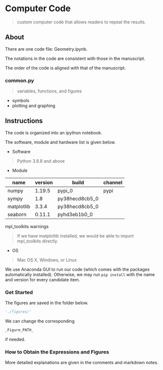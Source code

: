 # Computer Code

> custom computer code that allows readers to repeat the results.

## About

There are one code file: Geometry.ipynb.

The notations in the code are consistent with those in the manuscript.

The order of the code is aligned with that of the manuscript.

### common.py
> variables, functions, and figures

* symbols 
* plotting and graphing


## Instructions

The code is organized into an ipython notebook. 

The software, module and hardware list is given below.

* Software

> Python 3.8.8 and above

* Module

name | version | build | channel 
------------ | ------------- | ------------- | -------------
numpy | 1.19.5 | pypi_0 | pypi
sympy | 1.8 | py38hecd8cb5_0 | 
matplotlib | 3.3.4 | py38hecd8cb5_0 |
seaborn | 0.11.1 | pyhd3eb1b0_0 | 
mpl_toolkits 
warnings 

> If we have matplotlib installed, we would be able to import mpl_toolkits directly.

* OS

> Mac OS X, Windows, or Linux


We use Anaconda GUI to run our code (which comes with the packages automatically installed). Otherwise, we may run `pip install` with the name and version for every candidate item.


### Get Started

The figures are saved in the folder below.
```python
'./figures/'
```

We can change the corresponding 
```python
_Figure_PATH_
```
if needed.

### How to Obtain the Expressions and Figures

More detailed explanations are given in the comments and markdown notes.

